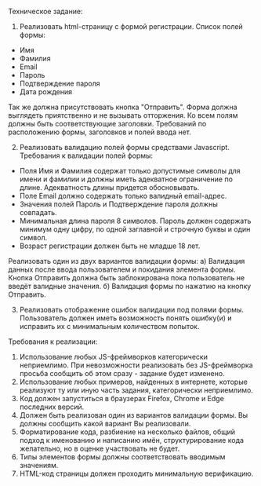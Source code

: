 
Техническое задание:
1. Реализовать html-страницу с формой регистрации. Список полей формы:

- Имя
- Фамилия
- Email
- Пароль
- Подтверждение пароля
- Дата рождения

Так же должна присутствовать кнопка "Отправить".
Форма должна выглядеть приятственно и не вызывать отторжения.
Ко всем полям должны быть соответствующие заголовки.
Требований по расположению формы, заголовков и полей ввода нет.

2. Реализовать валидацию полей формы средствами Javascript. Требования к валидации полей формы:

- Поля Имя и Фамилия содержат только допустимые символы для имени и фамилии и должны иметь адекватное ограничение по длине. Адекватность длины придется обосновывать.
- Поле Email должно содержать только валидный email-адрес.
- Значения полей Пароль и Подтверждение пароля должны совпадать.
- Минимальная длина пароля 8 символов. Пароль должен содержать минимум одну цифру, по одной заглавной и строчную буквы и один символ.
- Возраст регистрации должен быть не младше 18 лет.

Реализовать один из двух вариантов валидации формы:
а) Валидация данных после ввода пользователем и покидания элемента формы. Кнопка Отправить должна быть заблокирована пока пользователь не введёт валидные значения.
б) Валидация формы по нажатию на кнопку Отправить.


3. Реализовать отображение ошибок валидации под полями формы. Пользователь должен иметь возможность понять ошибку(и) и исправить их с минимальным количеством попыток.


Требования к реализации:
1. Использование любых JS-фреймворков категорически неприемлимо. При невозможности реализовать без JS-фреймворка просьба сообщить об этом сразу - задание будет изменено.
2. Использование любых примеров, найденных в интернете, которые реализуют ту или иную часть задания, категорически неприемлимо.
3. Код должен запуститься в браузерах Firefox, Chrome и Edge последних версий.
4. Должен быть реализован один из вариантов валидации формы. Вы должны сообщить какой вариант Вы реализовали.
5. Форматирование кода, разбиение на несколько файлов, общий подход к именованию и написанию имён, структурирование кода желательно, но в оценке участвовать не будет.
6. Типы элементов формы должны соответствовать вводимым значениям.
7. HTML-код страницы должен проходить минимальную верификацию.
